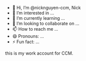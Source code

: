 - 👋 Hi, I’m @nicknguyen-ccm, Nick
- 👀 I’m interested in ...
- 🌱 I’m currently learning ...
- 💞️ I’m looking to collaborate on ...
- 📫 How to reach me ...
- 😄 Pronouns: ...
- ⚡ Fun fact: ...


this is my work account for CCM.
<!---
nicknguyen-ccm/nicknguyen-ccm is a ✨ special ✨ repository because its `README.md` (this file) appears on your GitHub profile.
You can click the Preview link to take a look at your changes.
--->
